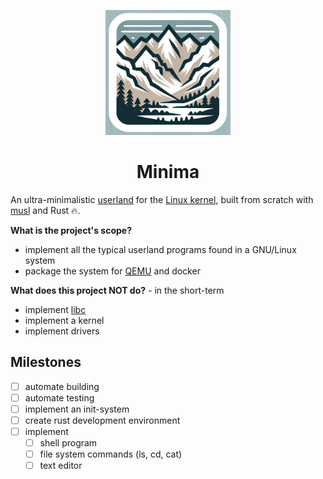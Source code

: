 <div>
    <p align="center"><img src="logo.png" height="200px" width="200px" /></p>
    <h1 align="center">Minima</h1>
</div>

An ultra-minimalistic [userland](https://en.wikipedia.org/wiki/User_space_and_kernel_space) for the [Linux kernel](https://en.wikipedia.org/wiki/Linux_kernel), built from scratch with [musl](https://musl.libc.org) and Rust 🔥.


**What is the project's scope?**
- implement all the typical userland programs found in a GNU/Linux system
- package the system for [QEMU](https://en.wikipedia.org/wiki/QEMU) and docker

**What does this project NOT do?** - in the short-term
- implement [libc](https://en.wikipedia.org/wiki/C_standard_library)
- implement a kernel
- implement drivers

## Milestones
- [ ] automate building
- [ ] automate testing
- [ ] implement an init-system
- [ ] create rust development environment
- [ ] implement
    - [ ] shell program
    - [ ] file system commands (ls, cd, cat)
    - [ ] text editor
